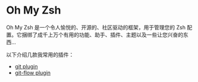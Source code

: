 # Oh My Zsh

Oh My Zsh 是一个令人愉悦的、开源的、社区驱动的框架，用于管理您的 Zsh 配置。它捆绑了成千上万个有用的功能、助手、插件、主题以及一些让您兴奋的东西...

以下介绍几款我常用的插件：

- [git plugin](ohmyzsh/git.md)
- [git-flow plugin](ohmyzsh/git-flow.md)
